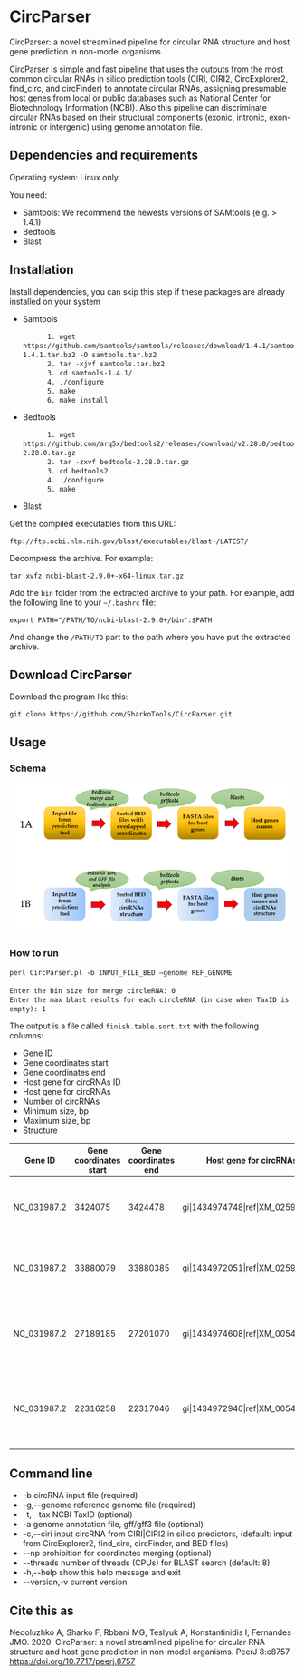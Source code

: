 # CircParser
CircParser: a novel streamlined pipeline for circular RNA structure and host gene prediction in non-model organisms

  CircParser is simple and fast pipeline that uses the outputs from the most common circular RNAs in silico prediction tools (CIRI, CIRI2, CircExplorer2, find_circ, and circFinder) to annotate circular RNAs, assigning
presumable host genes from local or public databases such as National Center for Biotechnology Information (NCBI). Also this pipeline can discriminate circular RNAs
based on their structural components (exonic, intronic, exon-intronic or intergenic) using genome annotation file.


## Dependencies and requirements
Operating system: Linux only.

You need:
- Samtools: We recommend the newests versions of SAMtools (e.g. > 1.4.1)
- Bedtools
- Blast

## Installation
Install dependencies, you can skip this step if these packages are already installed on your system

- Samtools 

            1. wget https://github.com/samtools/samtools/releases/download/1.4.1/samtools-1.4.1.tar.bz2 -O samtools.tar.bz2
            2. tar -xjvf samtools.tar.bz2 
            3. cd samtools-1.4.1/
            4. ./configure
            5. make
            6. make install
 
- Bedtools 

            1. wget https://github.com/arq5x/bedtools2/releases/download/v2.28.0/bedtools-2.28.0.tar.gz
            2. tar -zxvf bedtools-2.28.0.tar.gz
            3. cd bedtools2
            4. ./configure
            5. make
            
- Blast 

Get the compiled executables from this URL:

```
ftp://ftp.ncbi.nlm.nih.gov/blast/executables/blast+/LATEST/
```

Decompress the archive. For example:

```
tar xvfz ncbi-blast-2.9.0+-x64-linux.tar.gz
```

Add the `bin` folder from the extracted archive to your path. For example, add
the following line to your `~/.bashrc` file:

```
export PATH="/PATH/TO/ncbi-blast-2.9.0+/bin":$PATH
```

And change the `/PATH/TO` part to the path where you have put the extracted
archive.

## Download CircParser

Download the program like this:
```
git clone https://github.com/SharkoTools/CircParser.git
```           

## Usage

### Schema
![Image alt](https://github.com/SharkoTools/CircParser/blob/master/Figure_1.png)


### How to run
```
perl CircParser.pl -b INPUT_FILE_BED –genome REF_GENOME

Enter the bin size for merge circleRNA: 0
Enter the max blast results for each circleRNA (in case when TaxID is empty): 1

```
The output is a file called `finish.table.sort.txt` with the following columns:

* Gene ID
* Gene coordinates start
* Gene coordinates end
* Host gene for circRNAs ID
* Host gene for circRNAs
* Number of circRNAs
* Minimum size, bp
* Maximum size, bp
* Structure


| Gene ID 	| Gene coordinates start 	| Gene coordinates end 	| Host gene for circRNAs ID 	| Host gene for circRNAs 	| Number of circRNAs 	| Minimum size, bp 	| Maximum size, bp 	| Structure 	|
|-------------	|------------------------	|----------------------	|---------------------------------------	|---------------------------------------------------------------------------------------------------------------------------	|--------------------	|------------------	|------------------	|--------------------------------------------------------------------------------------------------------------------------	|
| NC_031987.2 	| 3424075 	| 3424478 	| gi\|1434974748\|ref\|XM_025904114.1\| 	| PREDICTED: Oreochromis niloticus cyclin-T2 (LOC100698210), transcript variant X6, mRNA 	| 1 	| 432 	| 432 	| intron-exon-exon-intron- 	|
| NC_031987.2 	| 33880079 	| 33880385 	| gi\|1434972051\|ref\|XM_025903599.1\| 	| PREDICTED: Oreochromis niloticus titin (LOC100702396), transcript variant X22, mRNA 	| 1 	| 337 	| 337 	| intron-exon- 	|
| NC_031987.2 	| 27189185 	| 27201070 	| gi\|1434974608\|ref\|XM_005475351.3\| 	| PREDICTED: Oreochromis niloticus CD209 antigen-like protein A (LOC102078188), mRNA 	| 1 	| 11916 	| 11916 	| intron-exon-exon-intron- 	|
| NC_031987.2 	| 22316258 	| 22317046 	| gi\|1434972940\|ref\|XM_005475492.4\| 	| PREDICTED: Oreochromis niloticus ABI family member 3 binding protein (abi3bp), transcript variant X4, mRNA 	| 1 	| 819 	| 819 	| exon-exon-intron-exon-intron- 	|
 

## Command line
-  -b              circRNA input file (required)
-  -g,--genome     reference genome file (required)
-  -t,--tax        NCBI TaxID (optional)
-  -a              genome annotation file, gff/gff3 file (optional)
-  -c,--ciri       input circRNA from CIRI|CIRI2 in silico predictors, (default: input from CircExplorer2, find_circ, circFinder, and BED files)
-  --np            prohibition for coordinates merging (optional)
-  --threads       number of threads (CPUs) for BLAST search (default: 8)
-  -h,--help       show this help message and exit
-  --version,-v    current version

## Cite this as

Nedoluzhko A, Sharko F, Rbbani MG, Teslyuk A, Konstantinidis I, Fernandes JMO. 2020. CircParser: a novel streamlined pipeline for circular RNA structure and host gene prediction in non-model organisms. PeerJ 8:e8757 https://doi.org/10.7717/peerj.8757
